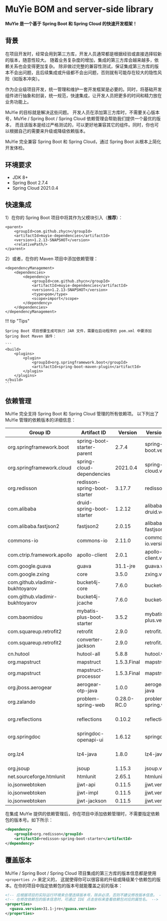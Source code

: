 ﻿# MuYie BOM and server-side library

**MuYie 是一个基于 Spring Boot 和 Spring Cloud 的快速开发框架！**

## 背景

在项目开发时，经常会用到第三方库，开发人员通常都是根据经验或直接选择较新的版本，随意性较大。
随着业务复杂度的增加，集成的第三方库会越来越多，依赖关系也会变得更加复杂。
除非做过完整的兼容性测试，保证集成第三方库的版本不会出问题，且后续集成或升级都不会出问题，否则就有可能存在较大的隐性风险（如版本冲突）。

作为企业级项目开发，统一管理和维护一套开发框架是必要的。同时，将基础开发组件进行抽象和封装，统一规范，快速集成，让开发人员把更多的时间和精力放在业务功能上。

MuYie 的目标就是解决这些问题。
开发人员在添加第三方库时，不需要关心版本号，MuYie / Spring Boot / Spring Cloud 依赖管理会帮助我们提供一个最优的版本，
而且该版本是经过严格测试的，可以更好地兼容其它的组件。同时，你也可以根据自己的需要来升级或降级依赖版本。

MuYie 完全兼容 Spring Boot 和 Spring Cloud，通过 Spring Boot 从根本上简化开发体检。

## 环境要求

- JDK 8+
- Spring Boot 2.7.4
- Spring Cloud 2021.0.4

## 快速集成

1）在你的 Spring Boot 项目中将其作为父模块引入（**推荐**）：

```
<parent>
    <groupId>com.github.zhycn</groupId>
    <artifactId>muyie-dependencies</artifactId>
    <version>1.2.13-SNAPSHOT</version>
    <relativePath/>
</parent>
```

2）或者，在你的 Maven 项目中添加依赖管理：

```
<dependencyManagement>
    <dependencies>
        <dependency>
            <groupId>com.github.zhycn</groupId>
            <artifactId>muyie-dependencies</artifactId>
            <version>1.2.13-SNAPSHOT</version>
            <type>pom</type>
            <scope>import</scope>
        </dependency>
    </dependencies>
</dependencyManagement>
```

!!! tip "Tips"

    Spring Boot 项目想要生成可执行 JAR 文件，需要在启动程序的 pom.xml 中要添加 Spring Boot Maven 插件：

    ```
    <build>
        <plugins>
            <plugin>
                <groupId>org.springframework.boot</groupId>
                <artifactId>spring-boot-maven-plugin</artifactId>
            </plugin>
        </plugins>
    </build>
    ```

## 依赖管理

MuYie 完全支持 Spring Boot 和 Spring Cloud 管理的所有依赖项。 以下列出了 MuYie 管理的依赖版本的详细信息：

| Group ID                        | Artifact ID                  | Version     | Version Property          | Documentation                                                            |
|---------------------------------|------------------------------|-------------|---------------------------|--------------------------------------------------------------------------|
| org.springframework.boot        | spring-boot-starter-parent   | 2.7.4       | spring-boot.version       | [Spring Boot](https://spring.io/projects/spring-boot)                    |
| org.springframework.cloud       | spring-cloud-dependencies    | 2021.0.4    | spring-cloud.version      | [Spring Cloud](https://spring.io/projects/spring-cloud)                  |
| org.redisson                    | redisson-spring-boot-starter | 3.17.7      | redisson.version          | [Redisson](https://github.com/redisson/redisson)                         |
| com.alibaba                     | druid-spring-boot-starter    | 1.2.12      | alibaba-druid.version     | [Druid](https://github.com/alibaba/druid)                                |
| com.alibaba.fastjson2           | fastjson2                    | 2.0.15      | alibaba-fastjson2.version | [Fastjson2](https://github.com/alibaba/fastjson2)                        |
| commons-io                      | commons-io                   | 2.11.0      | commons-io.version        | [Apache Commons IO](https://github.com/apache/commons-io)                |
| com.ctrip.framework.apollo      | apollo-client                | 2.0.1       | apollo-client.version     | [ApolloConfig](https://www.apolloconfig.com/)                            |
| com.google.guava                | guava                        | 31.1-jre    | guava.version             | [Guava](https://github.com/google/guava)                                 |
| com.google.zxing                | core                         | 3.5.0       | zxing.version             | [ZXing](https://github.com/zxing/zxing)                                  |
| com.github.vladimir-bukhtoyarov | bucket4j-core                | 7.6.0       | bucket4j.version          | [Bucket4j](https://github.com/bucket4j/bucket4j)                         |
| com.github.vladimir-bukhtoyarov | bucket4j-jcache              | 7.6.0       | bucket4j.version          | [Bucket4j](https://github.com/bucket4j/bucket4j)                         |
| com.baomidou                    | mybatis-plus-boot-starter    | 3.5.2       | mybatis-plus.version      | [MyBatis-Plus](https://baomidou.com/)                                    |
| com.squareup.retrofit2          | retrofit                     | 2.9.0       | retrofit.version          | [Retrofit](https://square.github.io/retrofit/)                           |
| com.squareup.retrofit2          | converter-jackson            | 2.9.0       | retrofit.version          | [Retrofit](https://square.github.io/retrofit/)                           |
| cn.hutool                       | hutool-all                   | 5.8.8       | hutool.version            | [Hutool](https://hutool.cn/)                                             |
| org.mapstruct                   | mapstruct                    | 1.5.3.Final | mapstruct.version         | [MapStruct](https://mapstruct.org/)                                      |
| org.mapstruct                   | mapstruct-processor          | 1.5.3.Final | mapstruct.version         | [MapStruct](https://mapstruct.org/)                                      |
| org.jboss.aerogear              | aerogear-otp-java            | 1.0.0       | aerogear-otp-java         | [Java OTP](https://github.com/aerogear-attic/aerogear-otp-java)          |
| org.zalando                     | problem-spring-web           | 0.28.0-RC.0 | problem-spring.version    | [Zalando Problem](https://github.com/zalando/problem/)                   |
| org.reflections                 | reflections                  | 0.10.2      | reflections.version       | [Java runtime metadata analysis](https://github.com/ronmamo/reflections) |
| org.springdoc                   | springdoc-openapi-ui         | 1.6.12      | springdoc.version         | [SpringDoc](https://springdoc.org/)                                      |
| org.lz4                         | lz4-java                     | 1.8.0       | lz4-java.version          | [LZ4 compression for Java](https://github.com/lz4/lz4-java/)             |
| org.jsoup                       | jsoup                        | 1.15.3      | jsoup.version             | [Jsoup](https://jsoup.org/)                                              |
| net.sourceforge.htmlunit        | htmlunit                     | 2.65.1      | htmlunit.version          | [HtmlUnit](https://htmlunit.sourceforge.io/)                             |
| io.jsonwebtoken                 | jjwt-api                     | 0.11.5      | jjwt.version              | [JJWT](https://github.com/jwtk/jjwt)                                     |
| io.jsonwebtoken                 | jjwt-impl                    | 0.11.5      | jjwt.version              | [JJWT](https://github.com/jwtk/jjwt)                                     |
| io.jsonwebtoken                 | jjwt-jackson                 | 0.11.5      | jjwt.version              | [JJWT](https://github.com/jwtk/jjwt)                                     |

在集成 MuYie 提供的依赖管理后，你在项目中添加依赖管理时，不需要指定依赖包的版本号。如下所示：

```xml title="添加依赖管理"
<dependency>
    <groupId>org.redisson</groupId>
    <artifactId>redisson-spring-boot-starter</artifactId>
</dependency>
```

## 覆盖版本

MuYie / Spring Boot / Spring Cloud 项目集成的第三方库的版本信息都是使用 `<properties />` 来定义的，
这就使得你可以很容易的升级或降级某个依赖包的版本。在你的项目中指定依赖包的版本号就能覆盖之前的版本：

```xml title="覆盖版本属性"
<!-- 应根据项目的实际运行环境来合理选择版本号，除非必须，否则不建议修改版本信息。 -->
<!-- 在修改依赖包的版本信息时，可通过 IDE 点击坐标来查看依赖包对应的属性名。 -->
<properties>
  <guava.version>31.1-jre</guava.version>
</properties>
```
